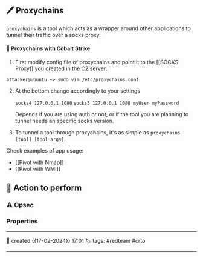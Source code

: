 

## 🖊️ Proxychains

`proxychains` is a tool which acts as a wrapper around other applications to tunnel their traffic over a socks proxy.


#### 📔 Proxychains with Cobalt Strike

1) First modify config file of proxychains and point it to the [[SOCKS Proxy]] you created in the C2 server:

`attacker@ubuntu ~> sudo vim /etc/proxychains.conf`

2) At the bottom change accordingly to your settings

	``socks4 127.0.0.1 1080``
	`socks5 127.0.0.1 1080 myUser myPassword`

	Depends if you are using auth or not, or if the tool you are planning to tunnel needs an specific socks version.

3) To tunnel a tool through proxychains, it's as simple as `proxychains [tool] [tool args]`.  

Check examples of app usage:

- [[Pivot with Nmap]]
- [[Pivot with WMI]]


##  📗 Action to perform 


### ⚠ Opsec




### Properties
---
📆 created   {{17-02-2024}} 17:01
🏷️ tags: #redteam #crto 

---

